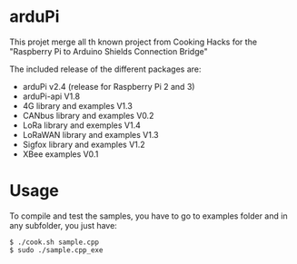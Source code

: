 # arduPi
This projet merge all th known project from Cooking Hacks for the "Raspberry Pi to Arduino Shields Connection Bridge"

The included release of the different packages are:
  - arduPi v2.4 (release for Raspberry Pi 2 and 3)
  - arduPi-api V1.8
  - 4G library and examples V1.3
  - CANbus library and examples V0.2
  - LoRa library and exemples V1.4
  - LoRaWAN library and examples V1.3
  - Sigfox library and examples V1.2
  - XBee examples V0.1

# Usage
To compile and test the samples, you have to go to examples folder and in any subfolder, you just have:
```shell
$ ./cook.sh sample.cpp
$ sudo ./sample.cpp_exe
```
